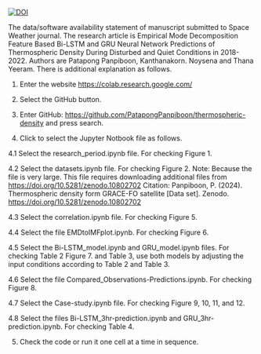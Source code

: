 [![DOI](https://zenodo.org/badge/770243264.svg)](https://zenodo.org/doi/10.5281/zenodo.10807295)


The data/software availability statement of manuscript submitted to Space Weather journal. The research article is Empirical Mode Decomposition Feature Based Bi-LSTM and GRU Neural Network Predictions of Thermospheric Density During Disturbed and Quiet Conditions in 2018-2022. Authors are Patapong Panpiboon, Kanthanakorn. Noysena and Thana Yeeram. There is additional explanation as follows.

1. Enter the website https://colab.research.google.com/
2. Select the GitHub button.
3. Enter GitHub: https://github.com/PatapongPanpiboon/thermospheric-density and press search.

4. Click to select the Jupyter Notbook file as follows.

4.1 Select the research_period.ipynb file. For checking Figure 1.

4.2 Select the datasets.ipynb file. For checking Figure 2. 
   Note: Because the file is very large. This file requires downloading additional files from https://doi.org/10.5281/zenodo.10802702
Citation: Panpiboon, P. (2024). Thermospheric density form GRACE-FO satellite [Data set]. Zenodo. https://doi.org/10.5281/zenodo.10802702

4.3 Select the correlation.ipynb file. For checking Figure 5.

4.4 Select the file EMDtoIMFplot.ipynb. For checking Figure 6.

4.5 Select the Bi-LSTM_model.ipynb and GRU_model.ipynb files. For checking Table 2 Figure 7. and Table 3, use both models by adjusting the input conditions according to Table 2 and Table 3.

4.6 Select the file Compared_Observations-Predictions.ipynb. For checking Figure 8.

4.7 Select the Case-study.ipynb file. For checking Figure 9, 10, 11, and 12.

4.8 Select the files Bi-LSTM_3hr-prediction.ipynb and GRU_3hr-prediction.ipynb. For checking Table 4.

5. Check the code or run it one cell at a time in sequence.

